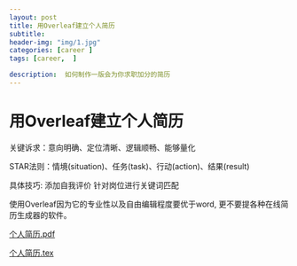 ```yaml
---
layout: post  
title: 用Overleaf建立个人简历
subtitle: 
header-img: "img/1.jpg"
categories: [career ]  
tags: [career,  ]

description:  如何制作一版会为你求职加分的简历
---  
```

# 用Overleaf建立个人简历
关键诉求：意向明确、定位清晰、逻辑顺畅、能够量化

STAR法则：情境(situation)、任务(task)、行动(action)、结果(result)

具体技巧: 添加自我评价 针对岗位进行关键词匹配

使用Overleaf因为它的专业性以及自由编辑程度要优于word, 更不要提各种在线简历生成器的软件。

[个人简历.pdf](https://github.com/jenniferhe/Resume/blob/master/Resume.pdf)

[个人简历.tex](https://github.com/jenniferhe/Resume/blob/master/resume.tex)
